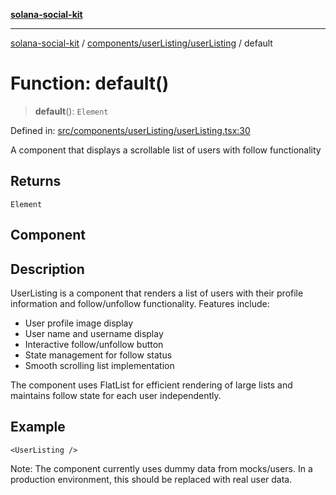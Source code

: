 [**solana-social-kit**](../../../../README.md)

***

[solana-social-kit](../../../../README.md) / [components/userListing/userListing](../README.md) / default

# Function: default()

> **default**(): `Element`

Defined in: [src/components/userListing/userListing.tsx:30](https://github.com/SendArcade/solana-social-starter/blob/98f94bb63d3814df24512365f6ae706d273e698f/src/components/userListing/userListing.tsx#L30)

A component that displays a scrollable list of users with follow functionality

## Returns

`Element`

## Component

## Description

UserListing is a component that renders a list of users with their profile
information and follow/unfollow functionality. Features include:
- User profile image display
- User name and username display
- Interactive follow/unfollow button
- State management for follow status
- Smooth scrolling list implementation

The component uses FlatList for efficient rendering of large lists and
maintains follow state for each user independently.

## Example

```tsx
<UserListing />
```

Note: The component currently uses dummy data from mocks/users.
In a production environment, this should be replaced with real user data.

